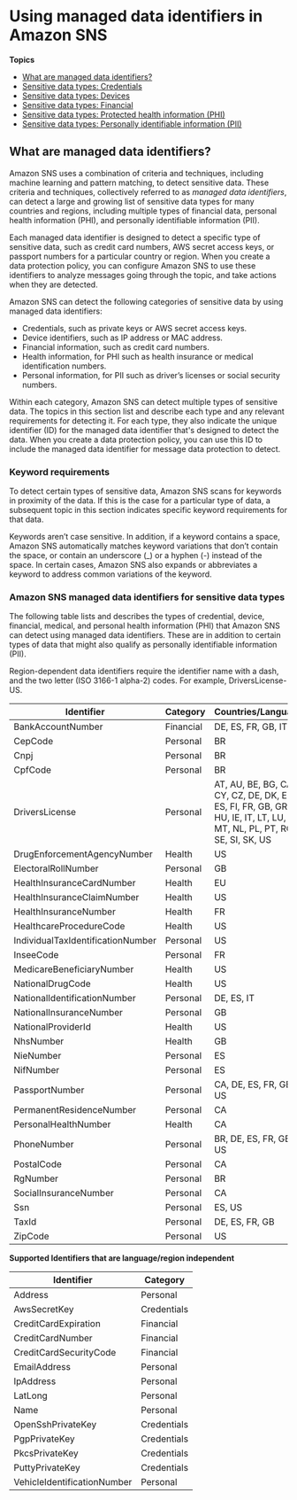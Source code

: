 # Using managed data identifiers in Amazon SNS<a name="sns-message-data-protection-data-identifiers"></a>

**Topics**
+ [What are managed data identifiers?](#what-are-data-managed-data-identifiers)
+ [Sensitive data types: Credentials](sns-message-data-protection-sensitive-data-types-credentials.md)
+ [Sensitive data types: Devices](sns-message-data-protection-sensitive-data-types-devices.md)
+ [Sensitive data types: Financial](sns-message-data-protection-sensitive-data-types-financial.md)
+ [Sensitive data types: Protected health information \(PHI\)](sns-message-data-protection-sensitive-data-types-phi.md)
+ [Sensitive data types: Personally identifiable information \(PII\)](sns-message-data-protection-sensitive-data-types-pii.md)

## What are managed data identifiers?<a name="what-are-data-managed-data-identifiers"></a>

Amazon SNS uses a combination of criteria and techniques, including machine learning and pattern matching, to detect sensitive data\. These criteria and techniques, collectively referred to as *managed data identifiers*, can detect a large and growing list of sensitive data types for many countries and regions, including multiple types of financial data, personal health information \(PHI\), and personally identifiable information \(PII\)\.

Each managed data identifier is designed to detect a specific type of sensitive data, such as credit card numbers, AWS secret access keys, or passport numbers for a particular country or region\. When you create a data protection policy, you can configure Amazon SNS to use these identifiers to analyze messages going through the topic, and take actions when they are detected\.

Amazon SNS can detect the following categories of sensitive data by using managed data identifiers:
+ Credentials, such as private keys or AWS secret access keys\.
+ Device identifiers, such as IP address or MAC address\.
+ Financial information, such as credit card numbers\.
+ Health information, for PHI such as health insurance or medical identification numbers\.
+ Personal information, for PII such as driver’s licenses or social security numbers\.

Within each category, Amazon SNS can detect multiple types of sensitive data\. The topics in this section list and describe each type and any relevant requirements for detecting it\. For each type, they also indicate the unique identifier \(ID\) for the managed data identifier that's designed to detect the data\. When you create a data protection policy, you can use this ID to include the managed data identifier for message data protection to detect\.

### Keyword requirements<a name="sns-managed-data-identifiers-keywords"></a>

To detect certain types of sensitive data, Amazon SNS scans for keywords in proximity of the data\. If this is the case for a particular type of data, a subsequent topic in this section indicates specific keyword requirements for that data\.

Keywords aren’t case sensitive\. In addition, if a keyword contains a space, Amazon SNS automatically matches keyword variations that don’t contain the space, or contain an underscore \(\_\) or a hyphen \(\-\) instead of the space\. In certain cases, Amazon SNS also expands or abbreviates a keyword to address common variations of the keyword\.

### Amazon SNS managed data identifiers for sensitive data types<a name="sns-managed-data-identifiers"></a>

The following table lists and describes the types of credential, device, financial, medical, and personal health information \(PHI\) that Amazon SNS can detect using managed data identifiers\. These are in addition to certain types of data that might also qualify as personally identifiable information \(PII\)\.

Region\-dependent data identifiers require the identifier name with a dash, and the two letter \(ISO 3166\-1 alpha\-2\) codes\. For example, DriversLicense\-US\.


| Identifier | Category | Countries/Languages | 
| --- | --- | --- | 
| BankAccountNumber | Financial |  DE, ES, FR, GB, IT  | 
|  CepCode  |  Personal  |  BR  | 
|  Cnpj  |  Personal  |  BR  | 
|  CpfCode  |  Personal  |  BR  | 
|  DriversLicense  |  Personal  |  AT, AU, BE, BG, CA, CY, CZ, DE, DK, EE, ES, FI, FR, GB, GR, HR, HU, IE, IT, LT, LU, LV, MT, NL, PL, PT, RO, SE, SI, SK, US  | 
|  DrugEnforcementAgencyNumber  |  Health  |  US  | 
|  ElectoralRollNumber  |  Personal  |  GB  | 
|  HealthInsuranceCardNumber  |  Health  |  EU  | 
|  HealthInsuranceClaimNumber  |  Health  |  US  | 
|  HealthInsuranceNumber  |  Health  |  FR  | 
|  HealthcareProcedureCode  |  Health  |  US  | 
|  IndividualTaxIdentificationNumber  |  Personal  |  US  | 
|  InseeCode  |  Personal  |  FR  | 
|  MedicareBeneficiaryNumber  |  Health  |  US  | 
|  NationalDrugCode  |  Health  |  US  | 
|  NationalIdentificationNumber  |  Personal  |  DE, ES, IT  | 
|  NationalInsuranceNumber  |  Personal  |  GB  | 
|  NationalProviderId  |  Health  |  US  | 
|  NhsNumber  |  Health  |  GB  | 
|  NieNumber  |  Personal  |  ES  | 
|  NifNumber  |  Personal  |  ES  | 
|  PassportNumber  |  Personal  |  CA, DE, ES, FR, GB, IT, US  | 
|  PermanentResidenceNumber  |  Personal  |  CA  | 
|  PersonalHealthNumber  |  Health  |  CA  | 
|  PhoneNumber  |  Personal  |  BR, DE, ES, FR, GB, IT, US  | 
|  PostalCode  |  Personal  |  CA  | 
|  RgNumber  |  Personal  |  BR  | 
|  SocialInsuranceNumber  |  Personal  |  CA  | 
|  Ssn  |  Personal  |  ES, US  | 
|  TaxId  |  Personal  |  DE, ES, FR, GB  | 
|  ZipCode  |  Personal  |  US  | 

**Supported Identifiers that are language/region independent**


| Identifier | Category | 
| --- | --- | 
|  Address  |  Personal  | 
|  AwsSecretKey  |  Credentials  | 
|  CreditCardExpiration  |  Financial  | 
|  CreditCardNumber  |  Financial  | 
|  CreditCardSecurityCode  |  Financial  | 
|  EmailAddress  |  Personal  | 
|  IpAddress  |  Personal  | 
|  LatLong  |  Personal  | 
|  Name  |  Personal  | 
|  OpenSshPrivateKey  |  Credentials  | 
|  PgpPrivateKey  |  Credentials  | 
|  PkcsPrivateKey  |  Credentials  | 
|  PuttyPrivateKey  |  Credentials  | 
|  VehicleIdentificationNumber  |  Personal  | 